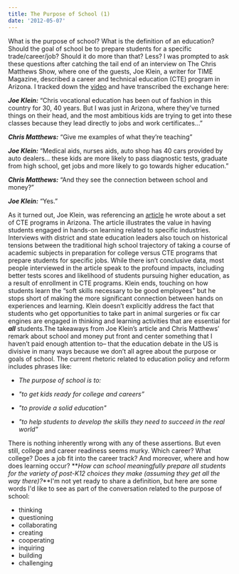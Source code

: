 ```yaml
---
title: The Purpose of School (1)
date: '2012-05-07'
---
```


What is the purpose of school? What is the definition of an education? Should the goal of school be to prepare students for a specific trade/career/job? Should it do more than that? Less? I was prompted to ask these questions after catching the tail end of an interview on The Chris Matthews Show, where one of the guests, Joe Klein, a writer for TIME Magazine, described a career and technical education (CTE) program in Arizona. I tracked down the [video](http://video.thechrismatthewsshow.com/player/?fid=31183#videoid=1399971) and have transcribed the exchange here:

**_Joe Klein:_** “Chris vocational education has been out of fashion in this country for 30, 40 years. But I was just in Arizona, where they’ve turned things on their head, and the most ambitious kids are trying to get into these classes because they lead directly to jobs and work certificates…”

**_Chris Matthews:_** “Give me examples of what they’re teaching”

**_Joe Klein:_** “Medical aids, nurses aids, auto shop has 40 cars provided by auto dealers… these kids are more likely to pass diagnostic tests, graduate from high school, get jobs and more likely to go towards higher education.”

**_Chris Matthews:_** “And they see the connection between school and money?”

**_Joe Klein:_** “Yes.”

As it turned out, Joe Klein, was referencing an [article](http://www.time.com/time/magazine/article/0,9171,2113794,00.html) he wrote about a set of CTE programs in Arizona. The article illustrates the value in having students engaged in hands-on learning related to specific industries. Interviews with district and state education leaders also touch on historical tensions between the traditional high school trajectory of taking a course of academic subjects in preparation for college versus CTE programs that prepare students for specific jobs. While there isn’t conclusive data, most people interviewed in the article speak to the profound impacts, including better tests scores and likelihood of students pursuing higher education, as a result of enrollment in CTE programs. Klein ends, touching on how students learn the “soft skills necessary to be good employees” but he stops short of making the more significant connection between hands on experiences and learning. Klein doesn’t explicitly address the fact that students who get opportunities to take part in animal surgeries or fix car engines are engaged in thinking and learning activities that are essential for **_all_** students.The takeaways from Joe Klein’s article and Chris Matthews’ remark about school and money put front and center something that I haven’t paid enough attention to– that the education debate in the US is divisive in many ways because we don’t all agree about the purpose or goals of school. The current rhetoric related to education policy and reform includes phrases like:

*   _The purpose of school is to:_

*   _"to get kids ready for college and careers”_
*   _"to provide a solid education"_
*   _"to help students to develop the skills they need to succeed in the real world"_

There is nothing inherently wrong with any of these assertions. But even still, college and career readiness seems murky. Which career? What college? Does a job fit into the career track? And moreover, where and how does learning occur? **_How can school meaningfully prepare all students for the variety of post-K12 choices they make (assuming they get all the way there)?_**I'm not yet ready to share a definition, but here are some words I'd like to see as part of the conversation related to the purpose of school:

*   thinking
*   questioning
*   collaborating
*   creating
*   cooperating
*   inquiring
*   building
*   challenging
